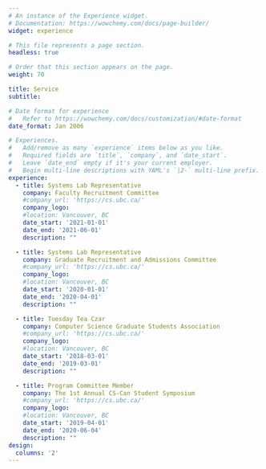 ```yaml
---
# An instance of the Experience widget.
# Documentation: https://wowchemy.com/docs/page-builder/
widget: experience

# This file represents a page section.
headless: true

# Order that this section appears on the page.
weight: 70

title: Service
subtitle:

# Date format for experience
#   Refer to https://wowchemy.com/docs/customization/#date-format
date_format: Jan 2006

# Experiences.
#   Add/remove as many `experience` items below as you like.
#   Required fields are `title`, `company`, and `date_start`.
#   Leave `date_end` empty if it's your current employer.
#   Begin multi-line descriptions with YAML's `|2-` multi-line prefix.
experience:
  - title: Systems Lab Representative
    company: Faculty Recruitment Committee
    #company_url: 'https://cs.ubc.ca/'
    company_logo: 
    #location: Vancouver, BC
    date_start: '2021-01-01'
    date_end: '2021-06-01'
    description: ""

  - title: Systems Lab Representative
    company: Graduate Recruitment and Admissions Committee
    #company_url: 'https://cs.ubc.ca/'
    company_logo: 
    #location: Vancouver, BC
    date_start: '2020-01-01'
    date_end: '2020-04-01'
    description: ""

  - title: Tuesday Tea Czar
    company: Computer Science Graduate Students Association
    #company_url: 'https://cs.ubc.ca/'
    company_logo: 
    #location: Vancouver, BC
    date_start: '2018-03-01'
    date_end: '2019-03-01'
    description: ""

  - title: Program Committee Member
    company: The 1st Annual CS-Can Student Symposium
    #company_url: 'https://cs.ubc.ca/'
    company_logo: 
    #location: Vancouver, BC
    date_start: '2019-04-01'
    date_end: '2020-06-04'
    description: ""
design:
  columns: '2'
---
```

